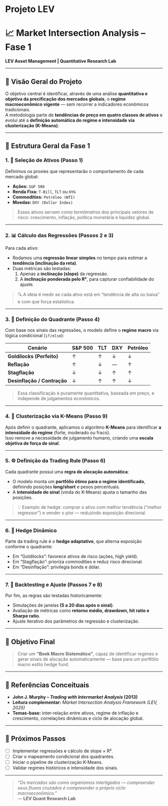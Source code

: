 # Projeto LEV


# 📈 Market Intersection Analysis – Fase 1  
**LEV Asset Management | Quantitative Research Lab**

---

## 🧩 Visão Geral do Projeto

O objetivo central é identificar, através de uma análise **quantitativa e objetiva da precificação dos mercados globais**, o **regime macroeconômico vigente** — sem recorrer a indicadores econômicos tradicionais.  
A metodologia parte de **tendências de preço em quatro classes de ativos** e evolui até a **definição automática do regime e intensidade via clusterização (K-Means)**.

---

## 🚀 Estrutura Geral da Fase 1

### 1. 🧮 **Seleção de Ativos (Passo 1)**
Definimos os proxies que representarão o comportamento de cada mercado global:
- **Ações:** `S&P 500`
- **Renda Fixa:** `T-Bill`, `TLT` ou `HYG`  
- **Commodities:** `Petróleo (WTI)`
- **Moedas:** `DXY (Dollar Index)`

> Esses ativos servem como termômetros dos principais vetores de risco: crescimento, inflação, política monetária e liquidez global.

---

### 2. 📊 **Cálculo das Regressões (Passos 2 e 3)**
Para cada ativo:
- Rodamos uma **regressão linear simples** no tempo para estimar a **tendência (inclinação da reta)**.  
- Duas métricas são testadas:
  1. Apenas a **inclinação (slope)** da regressão.  
  2. A **inclinação ponderada pelo R²**, para capturar confiabilidade do ajuste.

> 🔍 A ideia é medir se cada ativo está em “tendência de alta ou baixa” e com que força estatística.

---

### 3. 🧭 **Definição do Quadrante (Passo 4)**
Com base nos sinais das regressões, o modelo define o **regime macro** via lógica condicional (`if/else`):

| Cenário | S&P 500 | TLT | DXY | Petróleo |
|----------|----------|-----|-----|-----------|
| **Goldilocks (Perfeito)** | ↑ | ↑ | ↓ | ↓ |
| **Reflação** | ↑ | ↓ | — | ↑ |
| **Stagflação** | ↓ | ↓ | ↑ | ↑ |
| **Desinflação / Contração** | ↓ | ↑ | ↑ | ↓ |

> Essa classificação é puramente quantitativa, baseada em preço, e independe de julgamentos econômicos.

---

### 4. 🧠 **Clusterização via K-Means (Passo 9)**
Após definir o quadrante, aplicamos o algoritmo **K-Means** para identificar **a intensidade do regime** (forte, moderado ou fraco).  
Isso remove a necessidade de julgamento humano, criando uma **escala objetiva de força de sinal**.

---

### 5. ⚙️ **Definição da Trading Rule (Passo 6)**
Cada quadrante possui uma **regra de alocação automática**:
- O modelo monta um **portfólio ótimo para o regime identificado**, definindo posições **long/short** e pesos percentuais.  
- A **intensidade do sinal** (vinda do K-Means) ajusta o tamanho das posições.

> 💡 Exemplo de hedge: comprar o ativo com melhor tendência (“melhor regressor”) e vender o pior — reduzindo exposição direcional.

---

### 6. 🧩 **Hedge Dinâmico**
Parte da trading rule é o **hedge adaptativo**, que alterna exposição conforme o quadrante:
- Em “Goldilocks”: favorece ativos de risco (ações, high yield).
- Em “Stagflação”: prioriza commodities e reduz risco direcional.
- Em “Desinflação”: privilegia bonds e dólar.

---

### 7. 🔁 **Backtesting e Ajuste (Passos 7 e 8)**
Por fim, as regras são testadas historicamente:
- Simulações de janelas **(5 a 20 dias após o sinal)**.
- Avaliação de métricas como **retorno médio, drawdown, hit ratio e Sharpe ratio**.
- Ajuste iterativo dos parâmetros de regressão e clusterização.

---

## 🎯 Objetivo Final
> Criar um **“Book Macro Sistemático”**, capaz de identificar regimes e gerar sinais de alocação automaticamente — base para um portfólio macro estilo hedge fund.

---

## 📘 Referências Conceituais
- **John J. Murphy – _Trading with Intermarket Analysis_ (2013)**  
- **Leitura complementar:** _Market Intersection Analysis Framework (LEV, 2025)_  
- **Temas-base:** inter-relação entre ativos, regime de inflação e crescimento, correlações dinâmicas e ciclo de alocação global.

---

## 🧭 Próximos Passos
- [ ] Implementar regressões e cálculo de slope × R².  
- [ ] Criar o mapeamento condicional dos quadrantes.  
- [ ] Iniciar o pipeline de clusterização K-Means.  
- [ ] Validar regimes históricos e intensidade dos sinais.  

---

> _“Os mercados são como organismos interligados — compreender seus fluxos cruzados é compreender o próprio ciclo macroeconômico.”_  
> — **LEV Quant Research Lab**
